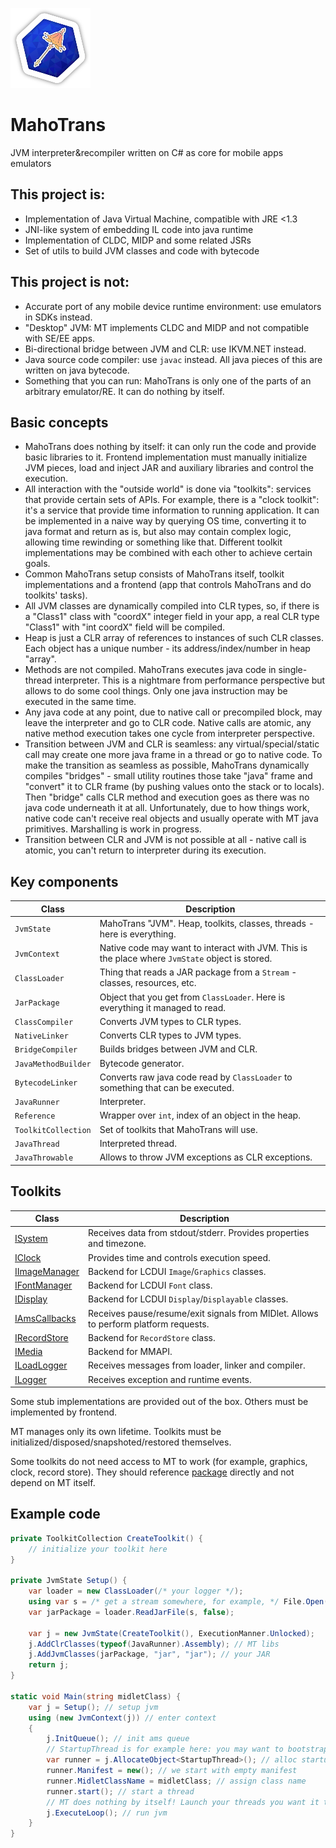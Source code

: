 ![logo](MahoTrans.Abstractions/icon.png)

# MahoTrans

JVM interpreter&recompiler written on C# as core for mobile apps emulators

## This project is:

- Implementation of Java Virtual Machine, compatible with JRE <1.3
- JNI-like system of embedding IL code into java runtime
- Implementation of CLDC, MIDP and some related JSRs
- Set of utils to build JVM classes and code with bytecode

## This project is not:

- Accurate port of any mobile device runtime environment: use emulators in SDKs instead.
- "Desktop" JVM: MT implements CLDC and MIDP and not compatible with SE/EE apps.
- Bi-directional bridge between JVM and CLR: use IKVM.NET instead.
- Java source code compiler: use `javac` instead. All java pieces of this are written on java bytecode.
- Something that you can run: MahoTrans is only one of the parts of an arbitrary emulator/RE. It can do nothing by
  itself.

## Basic concepts

- MahoTrans does nothing by itself: it can only run the code and provide basic libraries to it. Frontend implementation
  must manually initialize JVM pieces, load and inject JAR and auxiliary libraries and control the execution.
- All interaction with the "outside world" is done via "toolkits": services that provide certain sets of APIs. For
  example, there is a "clock toolkit": it's a service that provide time information to running application. It can be
  implemented in a naive way by querying OS time, converting it to java format and return as is, but also may contain
  complex logic, allowing time rewinding or something like that. Different toolkit implementations may be combined with
  each other to achieve certain goals.
- Common MahoTrans setup consists of MahoTrans itself, toolkit implementations and a frontend (app that controls
  MahoTrans and do toolkits' tasks).
- All JVM classes are dynamically compiled into CLR types, so, if there is a "Class1" class with "coordX" integer field
  in your app, a real CLR type "Class1" with "int coordX" field will be compiled.
- Heap is just a CLR array of references to instances of such CLR classes. Each object has a unique number - its
  address/index/number in heap "array".
- Methods are not compiled. MahoTrans executes java code in single-thread interpreter. This is a nightmare from
  performance perspective but allows to do some cool things. Only one java instruction may be executed in the same time.
- Any java code at any point, due to native call or precompiled block, may leave the interpreter and go to CLR code.
  Native calls are atomic, any native method execution takes one cycle from interpreter perspective.
- Transition between JVM and CLR is seamless: any virtual/special/static call may create one more java frame in a thread
  or go to native code. To make the transition as seamless as possible, MahoTrans dynamically compiles "bridges" - small
  utility routines those take "java" frame and "convert" it to CLR frame (by pushing values onto the stack or to
  locals). Then "bridge" calls CLR method and execution goes as there was no java code underneath it at all.
  Unfortunately, due to how things work, native code can't receive real objects and usually operate with MT java
  primitives. Marshalling is work in progress.
- Transition between CLR and JVM is not possible at all - native call is atomic, you can't return to interpreter during
  its execution.

## Key components

| Class               | Description                                                                                     |
|---------------------|-------------------------------------------------------------------------------------------------|
| `JvmState`          | MahoTrans "JVM". Heap, toolkits, classes, threads - here is everything.                         |
| `JvmContext`        | Native code may want to interact with JVM. This is the place where `JvmState` object is stored. |
| `ClassLoader`       | Thing that reads a JAR package from a `Stream` - classes, resources, etc.                       |
| `JarPackage`        | Object that you get from `ClassLoader`. Here is everything it managed to read.                  |
| `ClassCompiler`     | Converts JVM types to CLR types.                                                                |
| `NativeLinker`      | Converts CLR types to JVM types.                                                                |
| `BridgeCompiler`    | Builds bridges between JVM and CLR.                                                             |
| `JavaMethodBuilder` | Bytecode generator.                                                                             |
| `BytecodeLinker`    | Converts raw java code read by `ClassLoader` to something that can be executed.                 |
| `JavaRunner`        | Interpreter.                                                                                    |
| `Reference`         | Wrapper over `int`, index of an object in the heap.                                             |
| `ToolkitCollection` | Set of toolkits that MahoTrans will use.                                                        |
| `JavaThread`        | Interpreted thread.                                                                             |
| `JavaThrowable`     | Allows to throw JVM exceptions as CLR exceptions.                                               |

## Toolkits

| Class                                                                 | Description                                                                          |
|-----------------------------------------------------------------------|--------------------------------------------------------------------------------------|
| [ISystem](MahoTrans.Abstractions/Abstractions/ISystem.cs)             | Receives data from stdout/stderr. Provides properties and timezone.                  |
| [IClock](MahoTrans.Abstractions/Abstractions/IClock.cs)               | Provides time and controls execution speed.                                          |
| [IImageManager](MahoTrans.Abstractions/Abstractions/IImageManager.cs) | Backend for LCDUI `Image`/`Graphics` classes.                                        |
| [IFontManager](MahoTrans.Abstractions/Abstractions/IFontManager.cs)   | Backend for LCDUI `Font` class.                                                      |
| [IDisplay](MahoTrans.Abstractions/Abstractions/IDisplay.cs)           | Backend for LCDUI `Display`/`Displayable` classes.                                   |
| [IAmsCallbacks](MahoTrans.Abstractions/Abstractions/IAmsCallbacks.cs) | Receives pause/resume/exit signals from MIDlet. Allows to perform platform requests. |
| [IRecordStore](MahoTrans.Abstractions/Abstractions/IRecordStore.cs)   | Backend for `RecordStore` class.                                                     |
| [IMedia](MahoTrans.Abstractions/Abstractions/IMedia.cs)               | Backend for MMAPI.                                                                   |
| [ILoadLogger](MahoTrans.Abstractions/Abstractions/ILoadLogger.cs)     | Receives messages from loader, linker and compiler.                                  |
| [ILogger](MahoTrans.Abstractions/Abstractions/ILogger.cs)             | Receives exception and runtime events.                                               |

Some stub implementations are provided out of the box. Others must be implemented by frontend.

MT manages only its own lifetime. Toolkits must be initialized/disposed/snapshoted/restored themselves.

Some toolkits do not need access to MT to work (for example, graphics, clock, record store). They should reference [package](https://www.nuget.org/packages/ru.nnproject.MahoTrans.Abstractions/) directly and not depend on MT itself.

## Example code

```csharp
private ToolkitCollection CreateToolkit() {
    // initialize your toolkit here
}

private JvmState Setup() {
    var loader = new ClassLoader(/* your logger */);
    using var s = /* get a stream somewhere, for example, */ File.Open();
    var jarPackage = loader.ReadJarFile(s, false);
    
    var j = new JvmState(CreateToolkit(), ExecutionManner.Unlocked);
    j.AddClrClasses(typeof(JavaRunner).Assembly); // MT libs
    j.AddJvmClasses(jarPackage, "jar", "jar"); // your JAR
    return j;
}

static void Main(string midletClass) {
    var j = Setup(); // setup jvm
    using (new JvmContext(j)) // enter context
    {
        j.InitQueue(); // init ams queue
        // StartupThread is for example here: you may want to bootstrap your app in another way.
        var runner = j.AllocateObject<StartupThread>(); // alloc startup object
        runner.Manifest = new(); // we start with empty manifest
        runner.MidletClassName = midletClass; // assign class name
        runner.start(); // start a thread
        // MT does nothing by itself! Launch your threads you want it to execute.
        j.ExecuteLoop(); // run jvm
    }
}
```